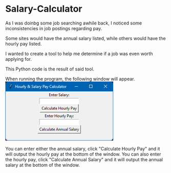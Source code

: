 # Salary-Calculator

As I was doinbg some job searching awhile back, I noticed some inconsistencies in job postings regarding pay.

Some sites would have the annual salary listed, while others would have the hourly pay listed. 

I wanted to create a tool to help me determine if a job was even worth applying for.

This Python code is the result of said tool. 

When running the program, the following window will appear.
![Hourly Calculator Screenshot](https://github.com/btocks/Salary-Calculator/blob/main/HourlyCalc.png?raw=true)

You can enter either the annual salary, click "Calculate Hourly Pay" and it will output the hourly pay at the bottom of the window.
You can also enter the hourly pay, click "Calculate Annual Salary" and it will output the annual salary at the bottom of the window. 
